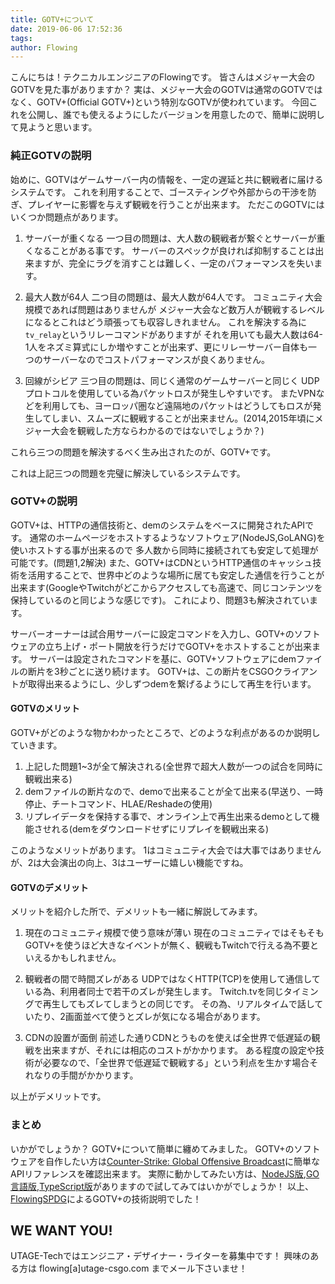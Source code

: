 ```yaml
---
title: GOTV+について
date: 2019-06-06 17:52:36
tags:
author: Flowing
---
```


こんにちは！テクニカルエンジニアのFlowingです。
皆さんはメジャー大会のGOTVを見た事がありますか？
実は、メジャー大会のGOTVは通常のGOTVではなく、GOTV+(Official GOTV+)という特別なGOTVが使われています。
今回これを公開し、誰でも使えるようにしたバージョンを用意したので、簡単に説明して見ようと思います。

### 純正GOTVの説明
始めに、GOTVはゲームサーバー内の情報を、一定の遅延と共に観戦者に届けるシステムです。
これを利用することで、ゴースティングや外部からの干渉を防ぎ、プレイヤーに影響を与えず観戦を行うことが出来ます。
ただこのGOTVにはいくつか問題点があります。

1. サーバーが重くなる
一つ目の問題は、大人数の観戦者が繋ぐとサーバーが重くなることがある事です。
サーバーのスペックが良ければ抑制することは出来ますが、完全にラグを消すことは難しく、一定のパフォーマンスを失います。

2. 最大人数が64人
二つ目の問題は、最大人数が64人です。
コミュニティ大会規模であれば問題はありませんが
メジャー大会など数万人が観戦するレベルになるとこれはどう頑張っても収容しきれません。
これを解決する為に`tv_relay`というリレーコマンドがありますが
それを用いても最大人数は64-1人をネズミ算式にしか増やすことが出来ず、更にリレーサーバー自体も一つのサーバーなのでコストパフォーマンスが良くありません。

3. 回線がシビア
三つ目の問題は、同じく通常のゲームサーバーと同じく
UDPプロトコルを使用している為パケットロスが発生しやすいです。
またVPNなどを利用しても、ヨーロッパ圏など遠隔地のパケットはどうしてもロスが発生してしまい、スムーズに観戦することが出来ません。(2014,2015年頃にメジャー大会を観戦した方ならわかるのではないでしょうか？)


これら三つの問題を解決するべく生み出されたのが、GOTV+です。

これは上記三つの問題を完璧に解決しているシステムです。

### GOTV+の説明
GOTV+は、HTTPの通信技術と、demのシステムをベースに開発されたAPIです。
通常のホームページをホストするようなソフトウェア(NodeJS,GoLANG)を使いホストする事が出来るので
多人数から同時に接続されても安定して処理が可能です。(問題1,2解決)
また、GOTV+はCDNというHTTP通信のキャッシュ技術を活用することで、世界中どのような場所に居ても安定した通信を行うことが出来ます(GoogleやTwitchがどこからアクセスしても高速で、同じコンテンツを保持しているのと同じような感じです)。
これにより、問題3も解決されています。

サーバーオーナーは試合用サーバーに設定コマンドを入力し、GOTV+のソフトウェアの立ち上げ・ポート開放を行うだけでGOTV+をホストすることが出来ます。
サーバーは設定されたコマンドを基に、GOTV+ソフトウェアにdemファイルの断片を3秒ごとに送り続けます。
GOTV+は、この断片をCSGOクライアントが取得出来るようにし、少しずつdemを繋げるようにして再生を行います。

#### GOTVのメリット
GOTV+がどのような物かわかったところで、どのような利点があるのか説明していきます。

1. 上記した問題1~3が全て解決される(全世界で超大人数が一つの試合を同時に観戦出来る)
2. demファイルの断片なので、demoで出来ることが全て出来る(早送り、一時停止、チートコマンド、HLAE/Reshadeの使用)
3. リプレイデータを保持する事で、オンライン上で再生出来るdemoとして機能させれる(demをダウンロードせずにリプレイを観戦出来る)

このようなメリットがあります。
1はコミュニティ大会では大事ではありませんが、2は大会演出の向上、3はユーザーに嬉しい機能ですね。

#### GOTVのデメリット
メリットを紹介した所で、デメリットも一緒に解説してみます。

1. 現在のコミュニティ規模で使う意味が薄い
現在のコミュニティではそもそもGOTV+を使うほど大きなイベントが無く、観戦もTwitchで行える為不要といえるかもしれません。

2. 観戦者の間で時間ズレがある
UDPではなくHTTP(TCP)を使用して通信している為、利用者同士で若干のズレが発生します。
Twitch.tvを同じタイミングで再生してもズレてしまうとの同じです。
その為、リアルタイムで話していたり、2画面並べて使うとズレが気になる場合があります。

3. CDNの設置が面倒
前述した通りCDNとうものを使えば全世界で低遅延の観戦を出来ますが、それには相応のコストがかかります。
ある程度の設定や技術が必要なので、「全世界で低遅延で観戦する」という利点を生かす場合それなりの手間がかかります。

以上がデメリットです。

### まとめ
いかがでしょうか？ GOTV+について簡単に纏めてみました。
GOTV+のソフトウェアを自作したい方は[Counter-Strike: Global Offensive Broadcast](https://developer.valvesoftware.com/wiki/Counter-Strike:_Global_Offensive_Broadcast)に簡単なAPIリファレンスを確認出来ます。
実際に動かしてみたい方は、[NodeJS版](https://github.com/theikkila/csgo-broadcast),[GO言語版](https://github.com/kunalpowar/csgo-broadcast),[TypeScript版](https://github.com/utage-tech/csgo-broadcast)がありますので試してみてはいかがでしょうか！
以上、[FlowingSPDG](https://twitter.com/FlowingSPDG)によるGOTV+の技術説明でした！

## WE WANT YOU!
UTAGE-Techではエンジニア・デザイナー・ライターを募集中です！
興味のある方は flowing[a]utage-csgo.com までメール下さいませ！